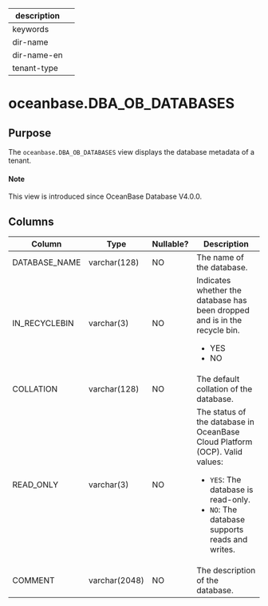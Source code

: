 | description ||
|---|---|
| keywords ||
| dir-name ||
| dir-name-en ||
| tenant-type ||

# oceanbase.DBA_OB_DATABASES

## Purpose

The `oceanbase.DBA_OB_DATABASES` view displays the database metadata of a tenant.

<main id="notice" type='explain'>
  <h4>Note</h4>
  <p>This view is introduced since OceanBase Database V4.0.0. </p>
</main>

## Columns

| Column | Type | Nullable? | Description |
|---------------|---------------|------------|----------------------------|
| DATABASE_NAME | varchar(128) | NO | The name of the database. |
| IN_RECYCLEBIN | varchar(3) | NO | Indicates whether the database has been dropped and is in the recycle bin.<ul><li>YES</li><li>NO</li></ul> |
| COLLATION | varchar(128) | NO | The default collation of the database. |
| READ_ONLY | varchar(3) | NO | The status of the database in OceanBase Cloud Platform (OCP). Valid values:<ul><li>`YES`: The database is read-only.</li><li>`NO`: The database supports reads and writes.</li></ul> |
| COMMENT | varchar(2048) | NO | The description of the database. |
